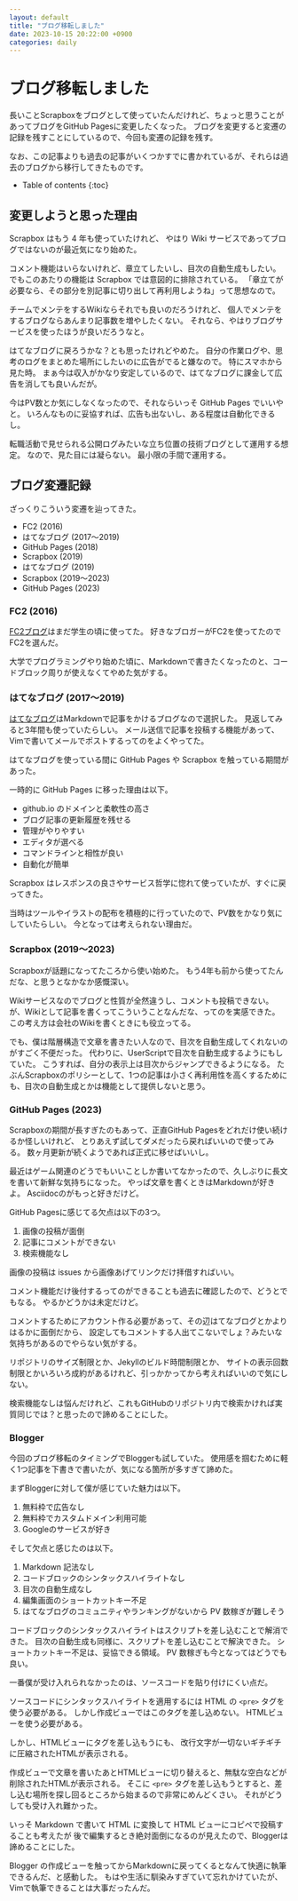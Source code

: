 ```yaml
---
layout: default
title: "ブログ移転しました"
date: 2023-10-15 20:22:00 +0900
categories: daily
---
```


# ブログ移転しました

長いことScrapboxをブログとして使っていたんだけれど、ちょっと思うことがあってブログをGitHub Pagesに変更したくなった。
ブログを変更すると変遷の記録を残すことにしているので、今回も変遷の記録を残す。

なお、この記事よりも過去の記事がいくつかすでに書かれているが、それらは過去のブログから移行してきたものです。

* Table of contents
{:toc}

## 変更しようと思った理由

Scrapbox はもう 4 年も使っていたけれど、
やはり Wiki サービスであってブログではないのが最近気になり始めた。

コメント機能はいらないけれど、章立てしたいし、目次の自動生成もしたい。
でもこのあたりの機能は Scrapbox では意図的に排除されている。
「章立てが必要なら、その部分を別記事に切り出して再利用しようね」って思想なので。

チームでメンテをするWikiならそれでも良いのだろうけれど、
個人でメンテをするブログならあんまり記事数を増やしたくない。
それなら、やはりブログサービスを使ったほうが良いだろうなと。

はてなブログに戻ろうかな？とも思ったけれどやめた。
自分の作業ログや、思考のログをまとめた場所にしたいのに広告がでると嫌なので。
特にスマホから見た時。
まぁ今は収入がかなり安定しているので、はてなブログに課金して広告を消しても良いんだが。

今はPV数とか気にしなくなったので、それならいっそ GitHub Pages でいいやと。
いろんなものに妥協すれば、広告も出ないし、ある程度は自動化できるし。

転職活動で見せられる公開ログみたいな立ち位置の技術ブログとして運用する想定。
なので、見た目には凝らない。
最小限の手間で運用する。

## ブログ変遷記録

ざっくりこういう変遷を辿ってきた。

* FC2 (2016)
* はてなブログ (2017～2019)
* GitHub Pages (2018)
* Scrapbox (2019)
* はてなブログ (2019)
* Scrapbox (2019～2023)
* GitHub Pages (2023)

### FC2 (2016)

[FC2ブログ](http://ashelter.blog.fc2.com/)はまだ学生の頃に使ってた。
好きなブロガーがFC2を使ってたのでFC2を選んだ。

大学でプログラミングやり始めた頃に、Markdownで書きたくなったのと、コードブロック周りが使えなくてやめた気がする。

### はてなブログ (2017～2019)

[はてなブログ](https://jiroron666.hatenablog.com/archive)はMarkdownで記事をかけるブログなので選択した。
見返してみると3年間も使っていたらしい。
メール送信で記事を投稿する機能があって、Vimで書いてメールでポストするってのをよくやってた。

はてなブログを使っている間に GitHub Pages や Scrapbox を触っている期間があった。

一時的に GitHub Pages に移った理由は以下。

* github.io のドメインと柔軟性の高さ
* ブログ記事の更新履歴を残せる
* 管理がやりやすい
* エディタが選べる
* コマンドラインと相性が良い
* 自動化が簡単

Scrapbox はレスポンスの良さやサービス哲学に惚れて使っていたが、すぐに戻ってきた。

当時はツールやイラストの配布を積極的に行っていたので、PV数をかなり気にしていたらしい。
今となっては考えられない理由だ。

### Scrapbox (2019～2023)

Scrapboxが話題になってたころから使い始めた。
もう4年も前から使ってたんだな、と思うとなかなか感慨深い。

Wikiサービスなのでブログと性質が全然違うし、コメントも投稿できない。
が、Wikiとして記事を書くってこういうことなんだな、ってのを実感できた。
この考え方は会社のWikiを書くときにも役立ってる。

でも、僕は階層構造で文章を書きたい人なので、目次を自動生成してくれないのがすごく不便だった。
代わりに、UserScriptで目次を自動生成するようにもしていた。
こうすれば、自分の表示上は目次からジャンプできるようになる。
たぶんScrapboxのポリシーとして、1つの記事は小さく再利用性を高くするためにも、目次の自動生成とかは機能として提供しないと思う。

### GitHub Pages (2023)

Scrapboxの期間が長すぎたのもあって、正直GitHub Pagesをどれだけ使い続けるか怪しいけれど、
とりあえず試してダメだったら戻ればいいので使ってみる。
数ヶ月更新が続くようであれば正式に移せばいいし。

最近はゲーム関連のどうでもいいことしか書いてなかったので、久しぶりに長文を書いて新鮮な気持ちになった。
やっぱ文章を書くときはMarkdownが好きよ。
Asciidocのがもっと好きだけど。

GitHub Pagesに感じてる欠点は以下の3つ。

1. 画像の投稿が面倒
1. 記事にコメントができない
1. 検索機能なし

画像の投稿は issues から画像あげてリンクだけ拝借すればいい。

コメント機能だけ後付するってのができることも過去に確認したので、どうとでもなる。
やるかどうかは未定だけど。

コメントするためにアカウント作る必要があって、その辺はてなブログとかよりはるかに面倒だから、
設定してもコメントする人出てこないでしょ？みたいな気持ちがあるのでやらない気がする。

リポジトリのサイズ制限とか、Jekyllのビルド時間制限とか、
サイトの表示回数制限とかいろいろ成約があるけれど、引っかかってから考えればいいので気にしない。

検索機能なしは悩んだけれど、これもGitHubのリポジトリ内で検索かければ実質同じでは？と思ったので諦めることにした。

### Blogger

今回のブログ移転のタイミングでBloggerも試していた。
使用感を掴むために軽く1つ記事を下書きで書いたが、気になる箇所が多すぎて諦めた。

まずBloggerに対して僕が感じていた魅力は以下。

1. 無料枠で広告なし
1. 無料枠でカスタムドメイン利用可能
1. Googleのサービスが好き

そして欠点と感じたのは以下。

1. Markdown 記法なし
1. コードブロックのシンタックスハイライトなし
1. 目次の自動生成なし
1. 編集画面のショートカットキー不足
1. はてなブログのコミュニティやランキングがないから PV 数稼ぎが難しそう

コードブロックのシンタックスハイライトはスクリプトを差し込むことで解消できた。
目次の自動生成も同様に、スクリプトを差し込むことで解決できた。
ショートカットキー不足は、妥協できる領域。
PV 数稼ぎも今となってはどうでも良い。

一番僕が受け入れられなかったのは、ソースコードを貼り付けにくい点だ。

ソースコードにシンタックスハイライトを適用するには HTML の `<pre>` タグを使う必要がある。
しかし作成ビューではこのタグを差し込めない。
HTMLビューを使う必要がある。

しかし、HTMLビューにタグを差し込もうにも、
改行文字が一切ないギチギチに圧縮されたHTMLが表示される。

作成ビューで文章を書いたあとHTMLビューに切り替えると、無駄な空白などが削除されたHTMLが表示される。
そこに `<pre>` タグを差し込もうとすると、差し込む場所を探し回るところから始まるので非常にめんどくさい。
それがどうしても受け入れ難かった。

いっそ Markdown で書いて HTML に変換して HTML ビューにコピペで投稿することも考えたが
後で編集するとき絶対面倒になるのが見えたので、Bloggerは諦めることにした。

Blogger の作成ビューを触ってからMarkdownに戻ってくるとなんて快適に執筆できるんだ、と感動した。
もはや生活に馴染みすぎていて忘れかけていたが、Vimで執筆できることは大事だったんだ。
